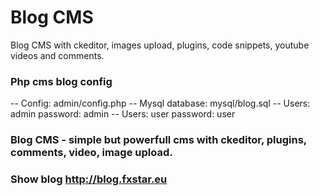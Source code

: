 # Blog CMS
Blog CMS with ckeditor, images upload, plugins, code snippets, youtube videos and comments.

### Php cms blog config
-- Config: admin/config.php
-- Mysql database: mysql/blog.sql
-- Users: admin password: admin
-- Users: user password: user

### Blog CMS - simple but powerfull cms with ckeditor, plugins, comments, video, image upload.

### Show blog http://blog.fxstar.eu
